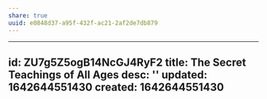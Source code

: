```yaml
---
share: true
uuid: e0848d37-a95f-432f-ac21-2af2de7db879
---
```

---
id: ZU7g5Z5ogB14NcGJ4RyF2
title: The Secret Teachings of All Ages
desc: ''
updated: 1642644551430
created: 1642644551430
---

